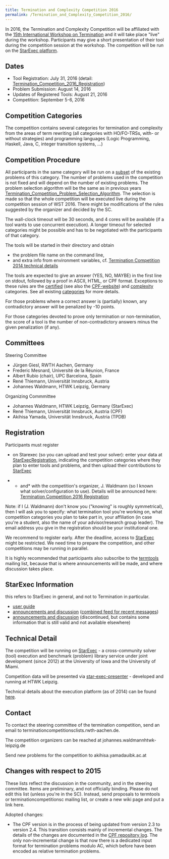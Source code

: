 ```yaml
---
title: Termination and Complexity Competition 2016
permalink: /Termination_and_Complexity_Competition_2016/
---
```


In 2016, the Termination and Complexity Competition will be affiliated with the [15th International Workshop on Termination](http://cl-informatik.uibk.ac.at/events/wst-2016/) and it will take place "live" during the workshop. Participants may give a short presentation of their tool during the competition session at the workshop. The competition will be run on the [StarExec platform](http://www.starexec.org/).

Dates
-----

-   Tool Registration: July 31, 2016 (detail: [Termination_Competition_2016_Registration](/Termination_Competition_2016_Registration "wikilink"))
-   Problem Submission: August 14, 2016
-   Updates of Registered Tools: August 21, 2016
-   Competition: September 5-6, 2016

Competition Categories
----------------------

The competition contains several categories for termination and complexity from the areas of term rewriting (all categories with HO/FO-TRSs, with- or without strategies) and programming languages (Logic Programming, Haskell, Java, C, integer transition systems, ...)

Competition Procedure
---------------------

All participants in the same category will be run on a [subset](http://www.termination-portal.org/wiki/Termination_Competition_Problem_Selection_Algorithm) of the existing problems of this category. The number of problems used in the competition is not fixed and will depend on the number of existing problems. The problem selection algorithm will be the same as in previous years [Termination_Competition_Problem_Selection_Algorithm](/Termination_Competition_Problem_Selection_Algorithm "wikilink"). The selection is made so that the whole competition will be executed live during the competition session of WST 2016. There might be modifications of the rules suggested by the organizer and decided by the SC.

The wall-clock timeout will be 30 seconds, and 4 cores will be available (if a tool wants to use concurrent execution). A longer timeout for selected categories might be possible and has to be negotiated with the participants of that category.

The tools will be started in their directory and obtain

-   the problem file name on the command line,
-   and extra info from environment variables, cf. [Termination Competition 2014 technical details](/Termination_Competition_2014_technical_details "wikilink")

The tools are expected to give an answer (YES, NO, MAYBE) in the first line on stdout, followed by a proof in ASCII, HTML, or CPF format. Exceptions to these rules are the [certified](http://www.termination-portal.org/wiki/Termination_Competition_Certified_Categories_Competition) (see also the [CPF-website](http://cl-informatik.uibk.ac.at/software/cpf/)) and [complexity](http://cl-informatik.uibk.ac.at/users/georg/cbr/competition/) categories. See all existing [categories](http://www.termination-portal.org/wiki/Category:Categories) for more details.

For those problems where a correct answer is (partially) known, any contradictory answer will be penalized by -10 points.

For those categories devoted to prove only termination or non-termination, the score of a tool is the number of non-contradictory answers minus the given penalization (if any).

Committees
----------

Steering Committee

-   Jürgen Giesl, RWTH Aachen, Germany
-   Frederic Mesnard, Université de la Réunion, France
-   Albert Rubio (chair), UPC Barcelona, Spain
-   René Thiemann, Universität Innsbruck, Austria
-   Johannes Waldmann, HTWK Leipzig, Germany

Organizing Commmittee

-   Johannes Waldmann, HTWK Leipzig, Germany (StarExec)
-   René Thiemann, Universität Innsbruck, Austria (CPF)
-   Akihisa Yamada, Universität Innsbruck, Austria (TPDB)

Registration
------------

Participants must register

-   on Starexec (so you can upload and test your solver): enter your data at [StarExecRegistration](https://www.starexec.org/starexec/public/registration.jsp), indicating the competition categories where they plan to enter tools and problems, and then upload their contributions to [StarExec](http://www.starexec.org)

-   -   and\* with the competition's organizer, J. Waldmann (so I known what solver/configuration to use). Details will be announced here: [Termination Competition 2016 Registration](/Termination_Competition_2016_Registration "wikilink")

Note: if I (J. Waldmann) don't know you ("knowing" is roughly symmetrical), then I will ask you to specify: what termination tool you're working on, what competition categories you plan to take part in, your affiliation (in case you're a student, also the name of your advisor/research group leader). The email address you give in the registration should be your institutional one.

We recommend to register early. After the deadline, access to [StarExec](http://www.starexec.org) might be restricted. We need time to prepare the competition, and other competitions may be running in parallel.

It is highly recommended that participants also subscribe to the [termtools](http://lists.lri.fr/mailman/listinfo/termtools) mailing list, because that is where announcements will be made, and where discussion takes place.

StarExec Information
--------------------

this refers to StarExec in general, and not to Termination in particular.

-   [user guide](https://wiki.uiowa.edu/display/stardev/User+Guide)
-   [announcements and discussion](http://starexec.lefora.com/directory) ([combined feed for recent messages](http://starexec.lefora.com/feed/get/type/rss/source/domain/id/280028))
-   [announcements and discussion](http://starexec.forumotion.com/) (discontinued, but contains some information that is still valid and not available elsewhere)

Technical Detail
----------------

The competition will be running on [StarExec](http://www.starexec.org/) - a cross-community solver (tool) execution and benchmark (problem) library service under joint development (since 2012) at the University of Iowa and the University of Miami.

Competition data will be presented via [star-exec-presenter](https://github.com/stefanvonderkrone/star-exec-presenter) - developed and running at HTWK Leipzig.

Technical details about the execution platform (as of 2014) can be found [here](http://www.termination-portal.org/wiki/Termination_Competition_2014_technical_details).

Contact
-------

To contact the steering committee of the termination competition, send an email to terminationcompetitionsc<at>lists.rwth-aachen.de.

The competition organizers can be reached at johannes.waldmann<at>htwk-leipzig.de

Send new problems for the competition to akihisa.yamada<at>uibk.ac.at

Changes with respect to 2015
----------------------------

These lists reflect the discussion in the community, and in the steering committee. Items are preliminary, and not officially binding. Please do not edit this list (unless you're in the SC). Instead, send proposals to termtools or terminationcompetitionsc mailing list, or create a new wiki page and put a link here.

Adopted changes:

-   The CPF version is in the process of being updated from version 2.3 to version 2.4. This transition consists mainly of incremental changes. The details of the changes are documented in the [CPF repository log](http://cl2-informatik.uibk.ac.at/rewriting/mercurial.cgi/CPF). The only non-incremental change is that now there is a dedicated input format for termination problems modulo AC, which before have been encoded as relative termination problems.

